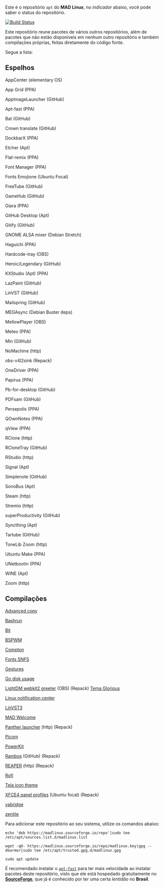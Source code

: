 Este é o repositório `apt` do **MAD Linux**, no _indicador_ abaixo, você pode saber o status do repositório.

[![Build Status](https://img.shields.io/endpoint.svg?url=https%3A%2F%2Factions-badge.atrox.dev%2Fmyawesomedistro%2Fmadrepo%2Fbadge&style=for-the-badge&label=MAD%20Repo)](https://actions-badge.atrox.dev/myawesomedistro/madrepo/goto)

Este repositório reune pacotes de vários outros repositórios, além de pacotes que não estão disponíveis em nenhum outro repositório e também compilações próprias, feitas diretamente do código fonte.

Segue a lista:
## Espelhos

AppCenter (elementary OS)

App Grid (PPA)

AppImageLauncher (GitHub)

Apt-fast (PPA)

Bat (GitHub)

Crown translate (GitHub)

DockbarX (PPA)

Etcher (Apt)

Flat-remix (PPA)

Font Manager (PPA)

Fonts Emojione (Ubuntu Focal)

FreeTube (GitHub)

GameHub (GitHub)

Giara (PPA)

GitHub Desktop (Apt)

Gitify (GitHub)

GNOME ALSA mixer (Debian Stretch)

Haguichi (PPA)

Hardcode-tray (OBS)

Heroic/Legendary (GitHub)

KXStudio (Apt) (PPA)

LazPaint (GitHub)

LinVST (GitHub)

Mailspring (GitHub)

MEGAsync (Debian Buster deps)

MellowPlayer (OBS)

Meteo (PPA)

Min (GitHub)

NoMachine (http)

obs-v4l2sink (Repack)

OneDriver (PPA)

Papirus (PPA)

Pb-for-desktop (GitHub)

PDFsam (GitHub)

Persepolis (PPA)

QOwnNotes (PPA)

qView (PPA)

RClone (http)

RCloneTray (GitHub)

RStudio (http)

Signal (Apt)

Simplenote (GitHub)

SonoBus (Apt)

Steam (http)

Stremio (http)

superProductivity (GitHub)

Syncthing (Apt)

Tartube (GitHub)

ToneLib Zoom (http)

Ubuntu Make (PPA)

UNetbootin (PPA)

WINE (Apt)

Zoom (http)

## Compilações

[Advanced copy](https://github.com/jarun/advcpmv)

[Bashrun](https://gitlab.com/myawesomedistro/bashrun)

[Bit](https://github.com/chriswalz/bit)

[BSPWM](https://github.com/j-james/bspwm-rounded-corners)

[Compton](https://github.com/tryone144/compton)

[Fonts SNFS](https://github.com/supermarin/YosemiteSanFranciscoFont)

[Gestures](https://github.com/bulletmark/libinput-gestures)

[Go disk usage](https://github.com/dundee/gdu)

[LightDM webkit2 greeter](https://github.com/Antergos/web-greeter/issues/) (OBS) (Repack) [Tema Glorious](https://github.com/manilarome/lightdm-webkit2-theme-glorious)

[Linux notification center](https://github.com/phuhl/linux_notification_center)

[LinVST3](https://github.com/osxmidi/LinVst3)

[MAD Welcome](https://gitlab.com/myawesomedistro/madwelcome)

[Panther launcher](https://gitlab.com/rastersoft/panther_launcher) (http) (Repack)

[Picom](https://github.com/jonaburg/picom)

[PowerKit](https://github.com/rodlie/powerkit)

[Rambox](https://github.com/ramboxapp/community-edition) (GitHub) (Repack)

[REAPER](https://reaper.fm) (http) (Repack)

[Rofi](https://github.com/davatorium/rofi)

[Tela icon theme](https://github.com/vinceliuice/Tela-icon-theme)

[XFCE4 panel profiles](https://docs.xfce.org/apps/xfce4-panel-profiles/start) (Ubuntu focal) (Repack)

[yabridge](https://github.com/robbert-vdh/yabridge)

[zentile](https://github.com/blrsn/zentile)

Para adicionar este repositório ao seu sistema, utilize os comandos abaixo:
```
echo 'deb https://madlinux.sourceforge.io/repo'|sudo tee /etc/apt/sources.list.d/madlinux.list
```
```
wget -qO- https://madlinux.sourceforge.io/repo/madlinux.key|gpg --dearmor|sudo tee /etc/apt/trusted.gpg.d/madlinux.gpg
```
```
sudo apt update
```

É recomendado instalar o [`apt-fast`](https://github.com/ilikenwf/apt-fast) para ter mais velocidade ao instalar pacotes deste repositório, visto que ele está hospedado gratuitamente no [**SourceForge**](https://sourceforge.net), que já é conhecido por ter uma certa _lentidão_ no **Brasil**.
